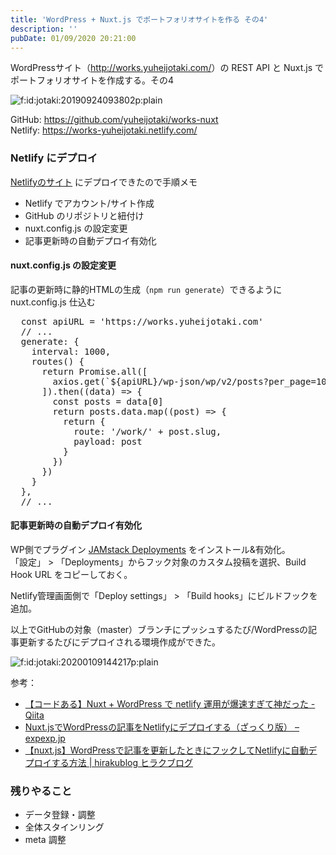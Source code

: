 ```yaml
---
title: 'WordPress + Nuxt.js でポートフォリオサイトを作る その4'
description: ''
pubDate: 01/09/2020 20:21:00
---
```


<p>WordPressサイト（<a href="http://works.yuheijotaki.com/">http://works.yuheijotaki.com/</a>）の REST API と Nuxt.js でポートフォリオサイトを作成する。その4</p>

<p><span itemscope itemtype="http://schema.org/Photograph"><img src="/images/hatena/20190924093802.png" alt="f:id:jotaki:20190924093802p:plain" title="f:id:jotaki:20190924093802p:plain" class="hatena-fotolife" itemprop="image"></span></p>

<p>GitHub: <a href="https://github.com/yuheijotaki/works-nuxt">https://github.com/yuheijotaki/works-nuxt</a><br/>
Netlify: <a href="https://works-yuheijotaki.netlify.com/">https://works-yuheijotaki.netlify.com/</a></p>

<h3>Netlify にデプロイ</h3>

<p><a href="https://works-yuheijotaki.netlify.com/">Netlifyのサイト</a> にデプロイできたので手順メモ</p>

<ul>
<li>Netlify でアカウント/サイト作成</li>
<li>GitHub のリポジトリと紐付け</li>
<li>nuxt.config.js の設定変更</li>
<li>記事更新時の自動デプロイ有効化</li>
</ul>

<h4>nuxt.config.js の設定変更</h4>

<p>記事の更新時に静的HTMLの生成（<code>npm run generate</code>）できるように nuxt.config.js 仕込む</p>

<pre class="code lang-javascript" data-lang="javascript" data-unlink>  <span class="synStatement">const</span> apiURL = <span class="synConstant">'https://works.yuheijotaki.com'</span>
  <span class="synComment">// ...</span>
  generate: <span class="synIdentifier">{</span>
    interval: 1000,
    routes() <span class="synIdentifier">{</span>
      <span class="synStatement">return</span> Promise.all(<span class="synIdentifier">[</span>
        axios.get(`$<span class="synIdentifier">{</span>apiURL<span class="synIdentifier">}</span>/wp-json/wp/v2/posts?per_page=100&amp;page=1&amp;_embed=1`)
      <span class="synIdentifier">]</span>).then((data) =&gt; <span class="synIdentifier">{</span>
        <span class="synStatement">const</span> posts = data<span class="synIdentifier">[</span>0<span class="synIdentifier">]</span>
        <span class="synStatement">return</span> posts.data.map((post) =&gt; <span class="synIdentifier">{</span>
          <span class="synStatement">return</span> <span class="synIdentifier">{</span>
            route: <span class="synConstant">'/work/'</span> + post.slug,
            payload: post
          <span class="synIdentifier">}</span>
        <span class="synIdentifier">}</span>)
      <span class="synIdentifier">}</span>)
    <span class="synIdentifier">}</span>
  <span class="synIdentifier">}</span>,
  <span class="synComment">// ...</span>
</pre>

<h4>記事更新時の自動デプロイ有効化</h4>

<p>WP側でプラグイン <a href="https://ja.wordpress.org/plugins/wp-jamstack-deployments/">JAMstack Deployments</a> をインストール&amp;有効化。<br/>
「設定」 > 「Deployments」からフック対象のカスタム投稿を選択、Build Hook URL をコピーしておく。</p>

<p>Netlify管理画面側で「Deploy settings」 > 「Build hooks」にビルドフックを追加。</p>

<p>以上でGitHubの対象（master）ブランチにプッシュするたび/WordPressの記事更新するたびにデプロイされる環境作成ができた。</p>

<p><span itemscope itemtype="http://schema.org/Photograph"><img src="/images/hatena/20200109144217.png" alt="f:id:jotaki:20200109144217p:plain" title="f:id:jotaki:20200109144217p:plain" class="hatena-fotolife" itemprop="image"></span></p>

<p>参考：</p>

<ul>
<li><a href="https://qiita.com/yahsan2/items/39eb9e3e19f72257084c">【コードある】Nuxt + WordPress で netlify 運用が爆速すぎて神だった - Qiita</a></li>
<li><a href="https://www.expexp.jp/nuxt-js-and-wp-netlify/">Nuxt.jsでWordPressの記事をNetlifyにデプロイする（ざっくり版） – expexp.jp</a></li>
<li><a href="https://hirakublog.com/code/262/">【nuxt.js】WordPressで記事を更新したときにフックしてNetlifyに自動デプロイする方法 | hirakublog ヒラクブログ</a></li>
</ul>

<h3>残りやること</h3>

<ul>
<li>データ登録・調整</li>
<li>全体スタインリング</li>
<li>meta 調整</li>
</ul>

